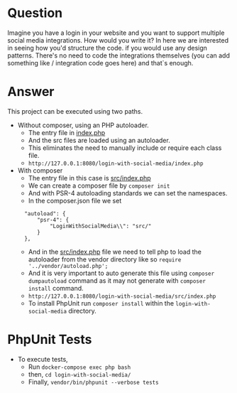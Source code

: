 # Question

Imagine you have a login in your website and you want to support multiple social media integrations. How would you
write it?
In here we are interested in seeing how you'd structure the code. if you would use any design patterns.
There's no need to code the integrations themselves (you can add something like / integration code goes here) and that`s
enough.

# Answer

This project can be executed using two paths.

- Without composer, using an PHP autoloader.
    - The entry file in [index.php](index.php)
    - And the src files are loaded using an autoloader.
    - This eliminates the need to manually include or require each class file.
    - `http://127.0.0.1:8080/login-with-social-media/index.php`
- With composer
    - The entry file in this case is [src/index.php](src%2Findex.php)
    - We can create a composer file by `composer init`
    - And with PSR-4 autoloading standards we can set the namespaces.
    - In the composer.json file we set
  ```
    "autoload": {
        "psr-4": {
            "LoginWithSocialMedia\\": "src/"
        }
    },
  ```
    - And in the [src/index.php](src%2Findex.php) file we need to tell php to load the autoloader from the vendor
      directory like so `require '../vendor/autoload.php';`
    - And it is very important to auto generate this file using `composer dumpautoload` command as it may not generate
      with `composer install` command.
    - `http://127.0.0.1:8080/login-with-social-media/src/index.php`
    - To install PhpUnit run `composer install` within the `login-with-social-media` directory.

# PhpUnit Tests
- To execute tests,
  - Run `docker-compose exec php bash`
  - then, `cd login-with-social-media/`
  - Finally, `vendor/bin/phpunit --verbose tests`

